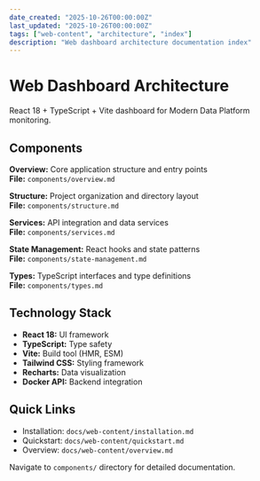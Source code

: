 ```yaml
---
date_created: "2025-10-26T00:00:00Z"
last_updated: "2025-10-26T00:00:00Z"
tags: ["web-content", "architecture", "index"]
description: "Web dashboard architecture documentation index"
---
```

# Web Dashboard Architecture

React 18 + TypeScript + Vite dashboard for Modern Data Platform monitoring.

## Components

**Overview:** Core application structure and entry points  
**File:** `components/overview.md`

**Structure:** Project organization and directory layout  
**File:** `components/structure.md`

**Services:** API integration and data services  
**File:** `components/services.md`

**State Management:** React hooks and state patterns  
**File:** `components/state-management.md`

**Types:** TypeScript interfaces and type definitions  
**File:** `components/types.md`

## Technology Stack

- **React 18:** UI framework
- **TypeScript:** Type safety
- **Vite:** Build tool (HMR, ESM)
- **Tailwind CSS:** Styling framework
- **Recharts:** Data visualization
- **Docker API:** Backend integration

## Quick Links

- Installation: `docs/web-content/installation.md`
- Quickstart: `docs/web-content/quickstart.md`
- Overview: `docs/web-content/overview.md`

Navigate to `components/` directory for detailed documentation.
